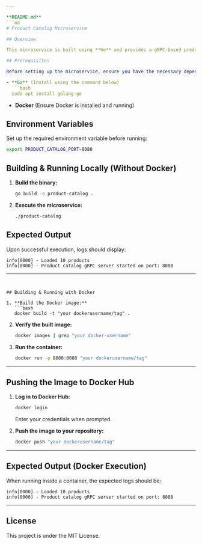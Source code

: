 ```yaml
---

**README.md**
```md
# Product Catalog Microservice

## Overview

This microservice is built using **Go** and provides a gRPC-based product catalog service. The application is containerized using **Docker** to enable easy deployment.

## Prerequisites

Before setting up the microservice, ensure you have the necessary dependencies installed:

- **Go** (Install using the command below)
  ```bash
  sudo apt install golang-go
  ```
- **Docker** (Ensure Docker is installed and running)

## Environment Variables

Set up the required environment variable before running:
```bash
export PRODUCT_CATALOG_PORT=8080
```

## Building & Running Locally (Without Docker)

1. **Build the binary:**
   ```bash
   go build -o product-catalog .
   ```
2. **Execute the microservice:**
   ```bash
   ./product-catalog
   ```

## Expected Output

Upon successful execution, logs should display:
```
info[0000] - Loaded 10 products
info[0000] - Product catalog gRPC server started on port: 8080
```

---
```


## Building & Running with Docker

1. **Build the Docker image:**
   ```bash
   docker build -t "your dockerusername/tag" .
   ```
2. **Verify the built image:**
   ```bash
   docker images | grep "your docker-username"
   ```
3. **Run the container:**
   ```bash
   docker run -p 8088:8088 "your dockerusername/tag"
   ```

---

## Pushing the Image to Docker Hub

1. **Log in to Docker Hub:**
   ```bash
   docker login
   ```
   Enter your credentials when prompted.

2. **Push the image to your repository:**
   ```bash
   docker push "your dockerusername/tag"
   ```

---

## Expected Output (Docker Execution)

When running inside a container, the expected logs should be:

```
info[0000] - Loaded 10 products
info[0000] - Product catalog gRPC server started on port: 8088
```

---

## License

This project is under the MIT License.
```
